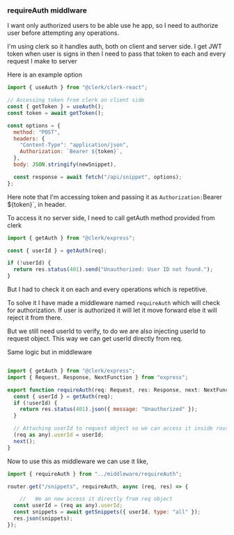 ### requireAuth middlware

I want only authorized users to be able use he app, so I need to authorize user before attempting any operations.

I'm using clerk so it handles auth, both on client and server side. I get JWT token when user is signs in then I need to pass that token to each and every request I make to server

Here is an example option

```js
import { useAuth } from "@clerk/clerk-react";

// Accessing token from clerk on client side
const { getToken } = useAuth();
const token = await getToken();

const options = {
  method: "POST",
  headers: {
    "Content-Type": "application/json",
    Authorization: `Bearer ${token}`,
  },
  body: JSON.stringify(newSnippet),

  const response = await fetch("/api/snippet", options);
};
```

Here note that I'm accessing token and passing it as `Authorization:`Bearer ${token}`, in header.

To access it no server side, I need to call getAuth method provided from clerk

```js
import { getAuth } from "@clerk/express";

const { userId } = getAuth(req);

if (!userId) {
  return res.status(401).send("Unauthorized: User ID not found.");
}
```

But I had to check it on each and every operations which is repetitive.

To solve it I have made a middleware named `requireAuth` which will check for authorization. If user is authorized it will let it move forward else it will reject it from there.

But we still need userId to verify, to do we are also injecting userId to request object. This way we can get userId directly from req.

Same logic but in middleware

```js

import { getAuth } from "@clerk/express";
import { Request, Response, NextFunction } from "express";

export function requireAuth(req: Request, res: Response, next: NextFunction) {
  const { userId } = getAuth(req);
  if (!userId) {
    return res.status(401).json({ message: "Unauthorized" });
  }

  // Attaching userId to request object so we can access it inside route methods
  (req as any).userId = userId;
  next();
}

```

Now to use this as middleware we can use it like,

```js
import { requireAuth } from "../middleware/requireAuth";

router.get("/snippets", requireAuth, async (req, res) => {

    //   We an now access it directly from req object
  const userId = (req as any).userId;
  const snippets = await getSnippets({ userId, type: "all" });
  res.json(snippets);
});

```
